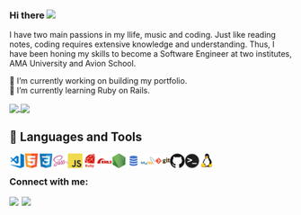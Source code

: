 ### Hi there <img src="https://raw.githubusercontent.com/MartinHeinz/MartinHeinz/master/wave.gif" width="30px">

I have two main passions in my llife, music and coding. Just like reading notes, coding requires extensive knowledge and understanding. Thus, I have been honing my skills to become a Software Engineer at two institutes, AMA University and Avion School.

🔭 I’m currently working on building my portfolio.<br>
🌱 I’m currently learning Ruby on Rails.

<a href="https://github.com/EliezerAmbion/github-readme-stats">
  <img align="center" src="https://github-readme-stats.vercel.app/api?username=EliezerAmbion&&show_icons=true&theme=midnight-purple" />
</a>
<a href="https://github.com/EliezerAmbion/github-readme-stats">
  <img align="center" src="https://github-readme-stats.vercel.app/api/top-langs/?username=EliezerAmbion&layout=compact&theme=midnight-purple" />
</a>

## 🔧 Languages and Tools

<img align="left" alt="Visual Studio Code" width="26px" src="https://raw.githubusercontent.com/github/explore/80688e429a7d4ef2fca1e82350fe8e3517d3494d/topics/visual-studio-code/visual-studio-code.png" />

<img align="left" alt="html5" width="26px" src="img/html5.png" />

<img align="left" alt="CSS3" width="26px" src="https://raw.githubusercontent.com/devicons/devicon/master/icons/css3/css3-original.svg" />

<img align="left" alt="Sass" width="26px" src="https://raw.githubusercontent.com/github/explore/80688e429a7d4ef2fca1e82350fe8e3517d3494d/topics/sass/sass.png" />

<img align="left" alt="JavaScript" width="26px" src="https://raw.githubusercontent.com/github/explore/80688e429a7d4ef2fca1e82350fe8e3517d3494d/topics/javascript/javascript.png" />

<img align="left" alt="Ruby" width="26px" src="https://raw.githubusercontent.com/devicons/devicon/master/icons/ruby/ruby-plain-wordmark.svg" />

<img align="left" alt="Rails" width="26px" src="https://raw.githubusercontent.com/devicons/devicon/master/icons/rails/rails-plain-wordmark.svg" />

<img align="left" alt="Node.js" width="26px" src="https://raw.githubusercontent.com/github/explore/80688e429a7d4ef2fca1e82350fe8e3517d3494d/topics/nodejs/nodejs.png" />

<img align="left" alt="SQL" width="26px" src="https://raw.githubusercontent.com/github/explore/80688e429a7d4ef2fca1e82350fe8e3517d3494d/topics/sql/sql.png" />

<img align="left" alt="MySQL" width="26px" src="https://raw.githubusercontent.com/devicons/devicon/master/icons/mysql/mysql-original-wordmark.svg" />

<img align="left" alt="Git" width="26px" src="https://raw.githubusercontent.com/github/explore/80688e429a7d4ef2fca1e82350fe8e3517d3494d/topics/git/git.png" />

<img align="left" alt="GitHub" width="26px" src="https://raw.githubusercontent.com/github/explore/78df643247d429f6cc873026c0622819ad797942/topics/github/github.png" />

<img align="left" alt="Terminal" width="26px" src="https://raw.githubusercontent.com/github/explore/80688e429a7d4ef2fca1e82350fe8e3517d3494d/topics/terminal/terminal.png" />

<img align="left" alt="Linux" width="26px" src="https://raw.githubusercontent.com/devicons/devicon/master/icons/linux/linux-original.svg" />

<!-- ![](https://img.shields.io/badge/editor-vscode-9cf?style=flat&logo=<#F7DF1E>&logoColor=white&color=2bbc8a)
![](https://img.shields.io/badge/code-javascript-9cf?style=flat&logo=<#F7DF1E>&logoColor=white&color=2bbc8a)
![](https://img.shields.io/badge/code-html-9cf?style=flat&logo=<#F7DF1E>&logoColor=white&color=2bbc8a)
![](https://img.shields.io/badge/code-css-9cf?style=flat&logo=<#F7DF1E>&logoColor=white&color=2bbc8a)
![](https://img.shields.io/badge/code-sass-9cf?style=flat&logo=<#F7DF1E>&logoColor=white&color=2bbc8a)
![](https://img.shields.io/badge/shell-bash-9cf?style=flat&logo=<#F7DF1E>&logoColor=white&color=2bbc8a) -->

<br>

### Connect with me:

[<img align="left" width="22px" src="https://cdn.jsdelivr.net/npm/simple-icons@v3/icons/linkedin.svg" />][linkedin]
[<img align="left" width="22px" src="https://cdn.jsdelivr.net/npm/simple-icons@3.13.0/icons/netlify.svg" />][netlify]

[linkedin]: https://www.linkedin.com/in/eliezer-ambion-67614a20a/
[netlify]: https://app.netlify.com/teams/eliezerambion/overview

<!--
**EliezerAmbion/EliezerAmbion** is a ✨ _special_ ✨ repository because its `README.md` (this file) appears on your GitHub profile.

Here are some ideas to get you started:

- 🔭 I’m currently working on ...
- 🌱 I’m currently learning ...
- 👯 I’m looking to collaborate on ...
- 🤔 I’m looking for help with ...
- 💬 Ask me about ...
- 📫 How to reach me: ...
- 😄 Pronouns: ...
- ⚡ Fun fact: ...
-->
